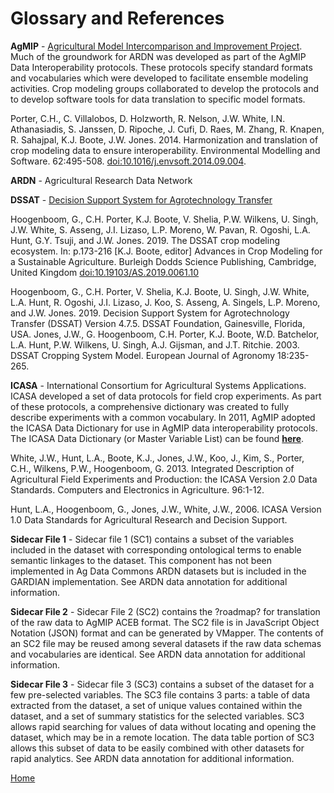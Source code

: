 # Glossary and References

**AgMIP** - [Agricultural Model Intercomparison and Improvement Project](https://agmip.org/). Much of the groundwork for ARDN was developed as part of the AgMIP Data Interoperability protocols. These protocols specify standard formats and vocabularies which were developed to facilitate ensemble modeling activities. Crop modeling groups collaborated to develop the protocols and to develop software tools for data translation to specific model formats.

Porter, C.H., C. Villalobos, D. Holzworth, R. Nelson, J.W. White, I.N. Athanasiadis, S. Janssen, D. Ripoche, J. Cufi, D. Raes, M. Zhang, R. Knapen, R. Sahajpal, K.J. Boote, J.W. Jones. 2014. Harmonization and translation of crop modeling data to ensure interoperability. Environmental Modelling and Software. 62:495-508. [doi:10.1016/j.envsoft.2014.09.004](https://doi.org/10.1016/j.envsoft.2014.09.004). 


**ARDN** - Agricultural Research Data Network


**DSSAT** - [Decision Support System for Agrotechnology Transfer](https://dssat.net/) 

Hoogenboom, G., C.H. Porter, K.J. Boote, V. Shelia, P.W. Wilkens, U. Singh, J.W. White, S. Asseng, J.I. Lizaso, L.P. Moreno, W. Pavan, R. Ogoshi, L.A. Hunt, G.Y. Tsuji, and J.W. Jones. 2019. The DSSAT crop modeling ecosystem. In: p.173-216 [K.J. Boote, editor] Advances in Crop Modeling for a Sustainable Agriculture. Burleigh Dodds Science Publishing, Cambridge, United Kingdom [doi:10.19103/AS.2019.0061.10](http://dx.doi.org/10.19103/AS.2019.0061.10)

Hoogenboom, G., C.H. Porter, V. Shelia, K.J. Boote, U. Singh, J.W. White, L.A. Hunt, R. Ogoshi, J.I. Lizaso, J. Koo, S. Asseng, A. Singels, L.P. Moreno, and J.W. Jones. 2019. Decision Support System for Agrotechnology Transfer (DSSAT) Version 4.7.5. DSSAT Foundation, Gainesville, Florida, USA.
Jones, J.W., G. Hoogenboom, C.H. Porter, K.J. Boote, W.D. Batchelor, L.A. Hunt, P.W. Wilkens, U. Singh, A.J. Gijsman, and J.T. Ritchie. 2003. DSSAT Cropping System Model. European Journal of Agronomy 18:235-265.


**ICASA** - International Consortium for Agricultural Systems Applications. ICASA developed a set of data protocols for field crop experiments. As part of these protocols, a comprehensive dictionary was created to fully describe experiments with a common vocabulary. In 2011, AgMIP adopted the ICASA Data Dictionary for use in AgMIP data interoperability protocols. The ICASA Data Dictionary (or Master Variable List) can be found **[here](http:/www.tinyurl.com/icasa-mvl)**.

White, J.W., Hunt, L.A., Boote, K.J., Jones, J.W., Koo, J., Kim, S., Porter, C.H., Wilkens, P.W., Hoogenboom, G. 2013. Integrated Description of Agricultural Field Experiments and Production: the ICASA Version 2.0 Data Standards. Computers and Electronics in Agriculture. 96:1-12.

Hunt, L.A., Hoogenboom, G., Jones, J.W., White, J.W., 2006. ICASA Version 1.0 Data Standards for Agricultural Research and Decision Support.


**Sidecar File 1** - Sidecar file 1 (SC1) contains a subset of the variables included in the dataset with corresponding ontological terms to enable semantic linkages to the dataset. This component has not been implemented in Ag Data Commons ARDN datasets but is included in the GARDIAN implementation. See ARDN data annotation for additional information.


**Sidecar File 2** - Sidecar File 2 (SC2) contains the ?roadmap? for translation of the raw data to AgMIP ACEB format. The SC2 file is in JavaScript Object Notation (JSON) format and can be generated by VMapper. The contents of an SC2 file may be reused among several datasets if the raw data schemas and vocabularies are identical. See ARDN data annotation for additional information.


**Sidecar File 3** - Sidecar file 3 (SC3) contains a subset of the dataset for a few pre-selected variables. The SC3 file contains 3 parts: a table of data extracted from the dataset, a set of unique values contained within the dataset, and a set of summary statistics for the selected variables. SC3 allows rapid searching for values of data without locating and opening the dataset, which may be in a remote location. The data table portion of SC3 allows this subset of data to be easily combined with other datasets for rapid analytics. See ARDN data annotation for additional information.



[Home](index.md)
